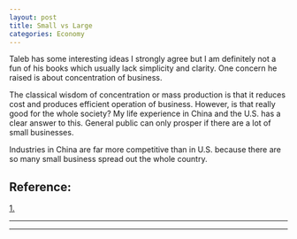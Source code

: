 ```yaml
---
layout: post
title: Small vs Large
categories: Economy
---
```


Taleb has some interesting ideas I strongly agree but I am definitely not a fun of his books which usually lack simplicity and clarity. One concern he raised is about concentration of business.

The classical wisdom of concentration or mass production is that it reduces cost and produces efficient operation of business. However, is that really good for the whole society? My life experience in China and the U.S. has a clear answer to this. General public can only prosper if there are a lot of small businesses.

Industries in China are far more competitive than in U.S. because there are so many small business spread out the whole country.

## Reference: 
[1.]( https://www.youtube.com/watch?v=uv6KLbkvua8 )

----
****
